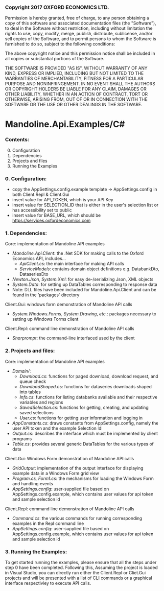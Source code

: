 ### Copyright 2017 OXFORD ECONOMICS LTD.

Permission is hereby granted, free of charge, to any person obtaining a copy of this software and associated documentation files (the "Software"), to deal in the Software without restriction, including without limitation the rights to use, copy, modify, merge, publish, distribute, sublicense, and/or sell copies of the Software, and to permit persons to whom the Software is furnished to do so, subject to the following conditions:

The above copyright notice and this permission notice shall be included in all copies or substantial portions of the Software.

THE SOFTWARE IS PROVIDED "AS IS", WITHOUT WARRANTY OF ANY KIND, EXPRESS OR IMPLIED, INCLUDING BUT NOT LIMITED TO THE WARRANTIES OF MERCHANTABILITY, FITNESS FOR A PARTICULAR PURPOSE AND NONINFRINGEMENT. IN NO EVENT SHALL THE AUTHORS OR COPYRIGHT HOLDERS BE LIABLE FOR ANY CLAIM, DAMAGES OR OTHER LIABILITY, WHETHER IN AN ACTION OF CONTRACT, TORT OR OTHERWISE, ARISING FROM, OUT OF OR IN CONNECTION WITH THE SOFTWARE OR THE USE OR OTHER DEALINGS IN THE SOFTWARE.

# Mandoline.Api.Examples/C#

### Contents:
0. Configuration
1. Dependencies
2. Projects and files
3. Running the Examples

### 0. Configuration:

  - copy the AppSettings.config.example template -> AppSettings.config in both Client.Repl & Client.Gui
  - insert value for API_TOKEN, which is your API Key
  - insert value for SELECTION_ID that is either in the user's selection list or has accessibility set to public
  - insert value for BASE_URL, which should be https://services.oxfordeconomics.com

### 1. Dependencies:
Core: implementation of Mandoline API examples

- *Mandoline.Api.Client*: the .Net SDK for making calls to the Oxford Economics API, includes...
  - *ApiClient.cs*: the main interface for making API calls
  - *ServiceModels*: contains domain object definitions e.g. DatabankDto, DataseriesDto
- *Newton.Json*, *System.Xml*: for easy de-/serializing Json, XML objects
- *System.Data*: for setting up DataTables corresponding to response data
- Note: DLL files have been included for Mandoline.Api.Client and can be found in the 'packages' directory

Client.Gui: windows form demonstration of Mandoline API calls

- *System.Windows.Forms*, *System.Drawing*, *etc.*: packages necessary to setting up Windows Forms client

Client.Repl: command line demonstration of Mandoline API calls

- *Sharprompt*: the command-line interfaced used by the client

### 2. Projects and files:

Core: implementation of Mandoline API examples

- *Domain/*: 
  - *Download.cs*: functions for paged download, download request, and queue check
  - *DownloadShaped.cs*: functions for dataseries downloads shaped into tables
  - *Info.cs*: functions for listing databanks available and their respective variables and regions
  - *SavedSelection.cs*: functions for getting, creating, and updating saved selections
  - *User.cs*: functions for getting user information and logging in
- *AppConstants.cs*: draws constants from AppSettings.config, namely the user API token and the example Selection Id
- *Output.cs*: describes the interface which must be implemented by client programs
- *Table.cs*: provides several generic DataTables for the various types of data

Client.Gui: Windows Form demonstration of Mandoline API calls

- *GridOutput*: implementation of the output interface for displaying example data in a Windows Form grid view
- *Program.cs, Form1.cs*: the mechanisms for loading the Windows Form and handling events
- *AppSettings.config*: user-supplied file based on AppSettings.config.example, which contains user values for api token and sample selection id

Client.Repl: command line demonstration of Mandoline API calls

- *Command.cs*: the various commands for running corresponding examples in the Repl command line
- *AppSettings.config*: user-supplied file based on AppSettings.config.example, which contains user values for api token and sample selection id

### 3. Running the Examples:
To get started running the examples, please ensure that all the steps under step 0 have been completed. Following this, Assuming the project
is loaded in Visual Studio, you can directly run either the Client.Repl or Cliet.Gui projects and will be presented with a list of CLI commands
or a graphical interface respectivley to execute API calls. 
